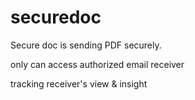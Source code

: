 # securedoc


Secure doc is sending PDF securely.

only can access authorized email receiver

tracking receiver's view & insight
